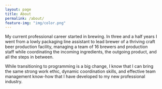 ```yaml
---
layout: page
title: About
permalink: /about/
feature-img: "img/color.png"
---
```


My current professional career started in brewing.  In three and a half years I went from a lowly packaging line assistant to lead brewer of a thriving craft beer production facility, managing a team of 16 brewers and production staff while coordinating the incoming ingredients, the outgoing product, and all the steps in between.

While transitioning to programming is a big change, I know that I can bring the same strong work ethic, dynamic coordination skills, and effective team management know-how that I have developed to my new professional industry.
